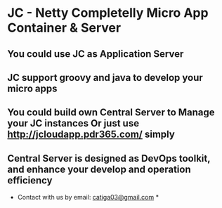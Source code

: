 # JC - Netty Completelly Micro App Container & Server

## You could use JC as Application Server
## JC support groovy and java to develop your micro apps
## You could build own Central Server to Manage your JC instances Or just use http://jcloudapp.pdr365.com/ simply
## Central Server is designed as DevOps toolkit, and enhance your develop and operation efficiency


* Contact with us by email: catiga03@gmail.com *
